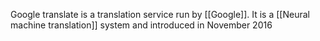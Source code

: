 Google translate is a translation service run by [[Google]]. It is a [[Neural machine translation]] system and introduced in November 2016